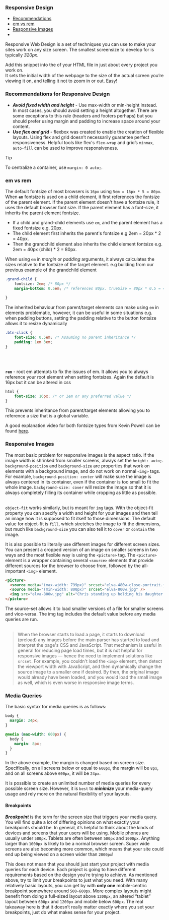 ### Responsive Design
- [Recommendations](#recommendations-for-responsive-design)
- [em vs rem](#em-vs-rem)
- [Responsive Images](#responsive-images)
- 


Responsive Web Design is a set of techniques you can use to make your sites work on any size screen. The smallest screensize to develop 
for is typically *320px*.

Add this snippet into the <head> of your HTML file in just about every project you work on. <br>
<meta name="viewport" content="width=device-width, initial-scale=1">
It sets the initial width of the webpage to the size of the actual screen you’re viewing it on, and telling it not to zoom in or out. Easy!


### Recommendations for Responsive Design
- ***Avoid fixed width and height*** - Use max-width or min-height instead. <br>
    In most cases, you should avoid setting a height altogether. There are some exceptions to this rule (headers and footers perhaps) but you 
    should prefer using margin and padding to increase space around your content.
- ***Use flex and grid*** - flexbox was created to enable the creation of flexible layouts. Using flex and grid doesn’t necessarily guarantee 
    perfect responsiveness. Helpful tools like flex's `flex-wrap` and grid’s `minmax`, `auto-fill` can be used to improve responsiveness.

> [!Tip]
> To centralize a container, use `margin: 0 auto;`.

### em vs rem
The default fontsize of most browsers is `16px` using `5em = 16px * 5 = 80px`. When **`em`** fontsize is used on a child element, it first references 
the fontsize of the parent element. If the parent element doesn't have a fontsize rule, it uses the default browser font size. If the parent 
element has a font-size, it inherits the parent element fontsize. <br>
- If a child and grand-child elements use `em`, and the parent element has a fixed fontsize e.g. 20px. 
- The child element first inherits the parent's fontsize e.g 2em = 20px * 2 = 40px. 
- Then the grandchild element also inherits the child element fontsize e.g. 2em = 40px (child) * 2 = 80px.

When using `em` in *margin* or *padding* arguments, it always calculates the sizes relative to the fontsize of the target element. e.g building from our 
previous example of the grandchild element
```CSS
.grand-child {
    fontsize: 2em; /* 80px */
    margin-bottom: 0.5em; /* references 80px. trueSize = 80px * 0.5 = 40px */
    
}
```

The inherited behaviour from parent/target elements can make using `em` in elements problematic, however, it can be useful in some situations e.g. when 
padding buttons, setting the padding relative to the button fontsize allows it to resize dynamically
```CSS
.btn-click {
    font-size: 0.5em; /* Assuming no parent inheritance */
    padding: 1em 3em;
}
```

<br><br>

**`rem`** - root em attempts to fix the issues of em. It allows you to always reference your root element when setting fontsizes. Again the default is 
16px but it can be altered in css
```CSS
html {
    font-size: 16px; /* or 1em or any preferred value */
}
```
This prevents inheritance from parent/target elements allowing you to reference a size that is a global variable.

A good explanation video for both fontsize types from Kevin Powell can be found [here](https://www.youtube.com/watch?v=_-aDOAMmDHI). 


### Responsive Images
The most basic problem for responsive images is the aspect ratio. If the image width is shrinked from smaller screens, always set the `height: auto;`. <br>
`background-position` and `background-size` are properties that work on elements with a background image, and do not work on normal `<img>` tags. For example, 
`background-position: center` will make sure the image is always centered in its container, even if the container is too small to fit the whole image. 
`background-size: cover` will resize the image so that it is always completely filling its container while cropping as little as possible. <br><br>

`object-fit` works similarly, but is meant for `img` tags. With the object-fit property you can specify a width and height for your images and then tell an 
image how it is supposed to fit itself to those dimensions. The default value for object-fit is `fill`, which stretches the image to fit the dimensions, but 
much like `background-size` you can also tell it to `cover` or `contain` the image. <br>

It is also possible to literally use different images for different screen sizes. You can present a cropped version of an image on smaller screens in two ways 
and the most flexible way is using the `<picture>` tag. The `<picture>` element is a wrapper containing several `<source>` elements that provide different 
sources for the browser to choose from, followed by the all-important `<img>` element.
```HTML
<picture>
  <source media="(max-width: 799px)" srcset="elva-480w-close-portrait.jpg" />
  <source media="(min-width: 800px)" srcset="elva-800w.jpg" />
  <img src="elva-800w.jpg" alt="Chris standing up holding his daughter Elva" />
</picture>
```
The source-set allows it to load smaller versions of a file for smaller screens and vice-versa. The img tag includes the default value before any media queries 
are run. <br><br>
> When the browser starts to load a page, it starts to download (preload) any images before the main parser has started to load and interpret the page's CSS 
and JavaScript. That mechanism is useful in general for reducing page load times, but it is not helpful for responsive images — hence the need to implement 
solutions like `srcset`. For example, you couldn't load the `<img>` element, then detect the viewport width with JavaScript, and then dynamically change the 
source image to a smaller one if desired. By then, the original image would already have been loaded, and you would load the small image as well, which is 
even worse in responsive image terms.


### Media Queries
The basic syntax for media queries is as follows:
```CSS
body {
  margin: 24px;
}

@media (max-width: 600px) {
  body {
    margin: 8px;
  }
}
```
In the above example, the margin is changed based on screen size. Specifically, on all screens below or equal to `600px`, the margin will be `8px`, and on all 
screens above `600px`, it will be `24px`. <br>

It is possible to create an unlimited number of media queries for every possible screen size. However, it is `best` to ***minimize*** your media-query usage and 
rely more on the natural flexibility of your layouts. 

#### Breakpoints
***Breakpoint*** is the term for the screen size that triggers your media query. You will find quite a lot of differing opinions on what exactly your breakpoints 
should be. In general, it’s helpful to think about the kinds of devices and screens that your users will be using. Mobile phones are usually under `500px`. Tablets 
are often between `500px` and `1000px`. Anything larger than `1000px` is likely to be a normal browser screen. Super wide screens are also becoming more common, 
which means that your site could end up being viewed on a screen wider than `2000px`! <br>

This does not mean that you should just start your project with media queries for each device. Each project is going to have different requirements based on the 
design you’re trying to achieve. As mentioned above, try to limit your breakpoints to just what you need. With many relatively basic layouts, you can get by with 
**only one** mobile-centric breakpoint somewhere around `500-600px`. More complex layouts might benefit from doing a full-sized layout above `1200px`, an altered 
“tablet” layout between `600px` and `1200px` and mobile below `600px`. The real takeaway here is that it doesn’t really matter exactly where you set your 
breakpoints, just do what makes sense for your project.